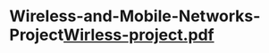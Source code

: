 # Wireless-and-Mobile-Networks-Project[Wirless-project.pdf](https://github.com/user-attachments/files/16739675/Wirless-project.pdf)
